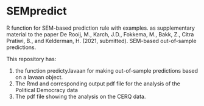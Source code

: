 # SEMpredict
R function for SEM-based prediction rule with examples. 
as supplementary material to the paper
De Rooij, M., Karch, J.D., Fokkema, M., Bakk, Z., Citra Pratiwi, B., and Kelderman, H. (2021, submitted). SEM-based out-of-sample predictions. 

This repository has:
1) the function predicty.lavaan for making out-of-sample predictions based on a lavaan object.
2) The Rmd and corresponding output pdf file for the analysis of the Political Democracy data
3) The pdf file showing the analysis on the CERQ data. 
